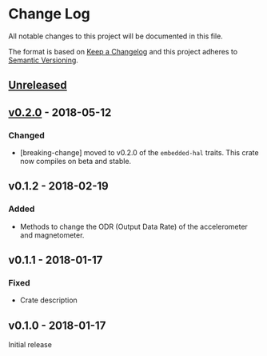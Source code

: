 # Change Log

All notable changes to this project will be documented in this file.

The format is based on [Keep a Changelog](http://keepachangelog.com/)
and this project adheres to [Semantic Versioning](http://semver.org/).

## [Unreleased]

## [v0.2.0] - 2018-05-12

### Changed

- [breaking-change] moved to v0.2.0 of the `embedded-hal` traits. This crate now compiles on beta
  and stable.

## v0.1.2 - 2018-02-19

### Added

- Methods to change the ODR (Output Data Rate) of the accelerometer and magnetometer.

## v0.1.1 - 2018-01-17

### Fixed

- Crate description

## v0.1.0 - 2018-01-17

Initial release

[Unreleased]: https://github.com/japaric/lsm303dlhc/compare/v0.2.0...HEAD
[v0.2.0]: https://github.com/japaric/lsm303dlhc/compare/v0.1.2...v0.2.0
[v0.1.2]: https://github.com/japaric/lsm303dlhc/compare/v0.1.1...v0.1.2
[v0.1.1]: https://github.com/japaric/lsm303dlhc/compare/v0.1.0...v0.1.1
